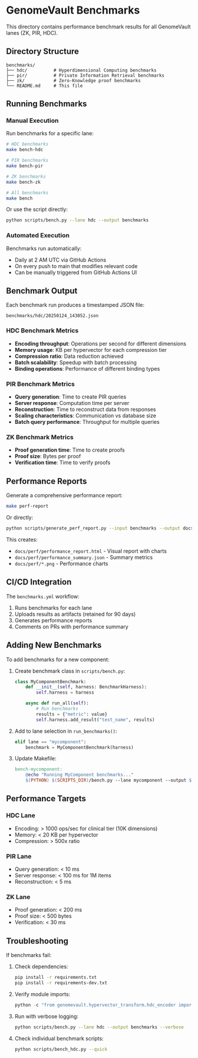 # GenomeVault Benchmarks

This directory contains performance benchmark results for all GenomeVault lanes (ZK, PIR, HDC).

## Directory Structure

```
benchmarks/
├── hdc/          # Hyperdimensional Computing benchmarks
├── pir/          # Private Information Retrieval benchmarks
├── zk/           # Zero-Knowledge proof benchmarks
└── README.md     # This file
```

## Running Benchmarks

### Manual Execution

Run benchmarks for a specific lane:

```bash
# HDC benchmarks
make bench-hdc

# PIR benchmarks
make bench-pir

# ZK benchmarks
make bench-zk

# All benchmarks
make bench
```

Or use the script directly:

```bash
python scripts/bench.py --lane hdc --output benchmarks
```

### Automated Execution

Benchmarks run automatically:
- Daily at 2 AM UTC via GitHub Actions
- On every push to main that modifies relevant code
- Can be manually triggered from GitHub Actions UI

## Benchmark Output

Each benchmark run produces a timestamped JSON file:

```
benchmarks/hdc/20250124_143052.json
```

### HDC Benchmark Metrics

- **Encoding throughput**: Operations per second for different dimensions
- **Memory usage**: KB per hypervector for each compression tier
- **Compression ratio**: Data reduction achieved
- **Batch scalability**: Speedup with batch processing
- **Binding operations**: Performance of different binding types

### PIR Benchmark Metrics

- **Query generation**: Time to create PIR queries
- **Server response**: Computation time per server
- **Reconstruction**: Time to reconstruct data from responses
- **Scaling characteristics**: Communication vs database size
- **Batch query performance**: Throughput for multiple queries

### ZK Benchmark Metrics

- **Proof generation time**: Time to create proofs
- **Proof size**: Bytes per proof
- **Verification time**: Time to verify proofs

## Performance Reports

Generate a comprehensive performance report:

```bash
make perf-report
```

Or directly:

```bash
python scripts/generate_perf_report.py --input benchmarks --output docs/perf
```

This creates:
- `docs/perf/performance_report.html` - Visual report with charts
- `docs/perf/performance_summary.json` - Summary metrics
- `docs/perf/*.png` - Performance charts

## CI/CD Integration

The `benchmarks.yml` workflow:
1. Runs benchmarks for each lane
2. Uploads results as artifacts (retained for 90 days)
3. Generates performance reports
4. Comments on PRs with performance summary

## Adding New Benchmarks

To add benchmarks for a new component:

1. Create benchmark class in `scripts/bench.py`:
   ```python
   class MyComponentBenchmark:
       def __init__(self, harness: BenchmarkHarness):
           self.harness = harness

       async def run_all(self):
           # Run benchmarks
           results = {"metric": value}
           self.harness.add_result("test_name", results)
   ```

2. Add to lane selection in `run_benchmarks()`:
   ```python
   elif lane == "mycomponent":
       benchmark = MyComponentBenchmark(harness)
   ```

3. Update Makefile:
   ```makefile
   bench-mycomponent:
       @echo "Running MyComponent benchmarks..."
       $(PYTHON) $(SCRIPTS_DIR)/bench.py --lane mycomponent --output $(BENCH_DIR)
   ```

## Performance Targets

### HDC Lane
- Encoding: > 1000 ops/sec for clinical tier (10K dimensions)
- Memory: < 20 KB per hypervector
- Compression: > 500x ratio

### PIR Lane
- Query generation: < 10 ms
- Server response: < 100 ms for 1M items
- Reconstruction: < 5 ms

### ZK Lane
- Proof generation: < 200 ms
- Proof size: < 500 bytes
- Verification: < 30 ms

## Troubleshooting

If benchmarks fail:

1. Check dependencies:
   ```bash
   pip install -r requirements.txt
   pip install -r requirements-dev.txt
   ```

2. Verify module imports:
   ```python
   python -c "from genomevault.hypervector_transform.hdc_encoder import create_encoder"
   ```

3. Run with verbose logging:
   ```bash
   python scripts/bench.py --lane hdc --output benchmarks --verbose
   ```

4. Check individual benchmark scripts:
   ```bash
   python scripts/bench_hdc.py --quick
   ```
